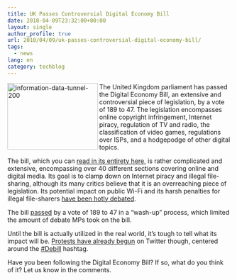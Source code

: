 ```yaml
---
title: UK Passes Controversial Digital Economy Bill
date: 2010-04-09T23:32:00+00:00
layout: single
author_profile: true
url: 2010/04/09/uk-passes-controversial-digital-economy-bill/
tags:
  - news
lang: en
category: techblog
---
```

[<img title="information-data-tunnel-200" border="0" alt="information-data-tunnel-200" align="left" src="http://lh3.ggpht.com/_vaUVXcmC3OI/S7-yFOgPgBI/AAAAAAAAB4o/OjONIoutqTM/information-data-tunnel-260_thumb%5B2%5D.jpg?imgmax=800" width="204" height="150" />](http://lh6.ggpht.com/_vaUVXcmC3OI/S7-x2v1kVQI/AAAAAAAAB4k/Yqb6qYsumdY/s1600-h/information-data-tunnel-260%5B4%5D.jpg) The United Kingdom parliament has passed the Digital Economy Bill, an extensive and controversial piece of legislation, by a vote of 189 to 47. The legislation encompasses online copyright infringement, Internet piracy, regulation of TV and radio, the classification of video games, regulations over ISPs, and a hodgepodge of other digital topics. 

The bill, which you can [read in its entirety here](http://services.parliament.uk/bills/2009-10/digitaleconomy.html), is rather complicated and extensive, encompassing over 40 different sections covering online and digital media. Its goal is to clamp down on Internet piracy and illegal file-sharing, although its many critics believe that it is an overreaching piece of legislation. Its potential impact on public Wi-Fi and its harsh penalties for illegal file-sharers [have been hotly debated](http://www.boingboing.net/2009/11/20/britains-new-interne.html). 

The bill [passed](http://www.zdnet.co.uk/blogs/communication-breakdown-10000030/mps-approve-digital-economy-bill-voting-189-to-47-10015512/) by a vote of 189 to 47 in a “wash-up” process, which limited the amount of debate MPs took on the bill. 

Until the bill is actually utilized in the real world, it’s tough to tell what its impact will be. [Protests have already begun](http://thenextweb.com/uk/2010/04/08/uks-digital-economy-bill-approved-democracy-fail-social-media-win/) on Twitter though, centered around the [#Debill](http://search.twitter.com/search?q=%23debill) hashtag. 

Have you been following the Digital Economy Bill? If so, what do you think of it? Let us know in the comments.